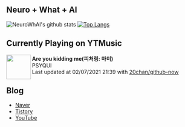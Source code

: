 ## Neuro + What + AI

![NeuroWhAI's github stats](https://github-readme-stats.vercel.app/api?username=neurowhai&count_private=true&show_icons=true)
[![Top Langs](https://github-readme-stats.vercel.app/api/top-langs/?username=neurowhai&layout=compact)](https://github.com/anuraghazra/github-readme-stats)

## Currently Playing on YTMusic

[<img align="left" height="65" src="https://lh3.googleusercontent.com/ZPmx3RPB7ORWWbSzNykm6hQM5mnL22UKFCsgxQf7QrhbYHxkS4AIhAhDFCG2vLz4WoquoNFhWZ-hQx2Q">](https://music.youtube.com/channel/UCN6g6I3POYZnacDNvOLgJfg)

**Are you kidding me(피처링: 마미)**  
PSYQUI  
Last updated at 02/07/2021 21:39 with [20chan/github-now](https://github.com/20chan/github-now)

## Blog

- [Naver](http://blog.naver.com/neurowhai)
- [Tistory](http://neurowhai.tistory.com/)
- [YouTube](https://www.youtube.com/channel/UCB_v1xU6laBHOeH6z4L-Mtw)
